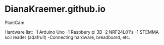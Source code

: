 # DianaKraemer.github.io
PlantCam

Hardware list: 
-1 Arduino Uno 
-1 Raspbery pi 3B
-2 NRF24L01's
-1 STEMMA soil reader (adafruit)
-Connecting hardware, breadboard, etc. 
